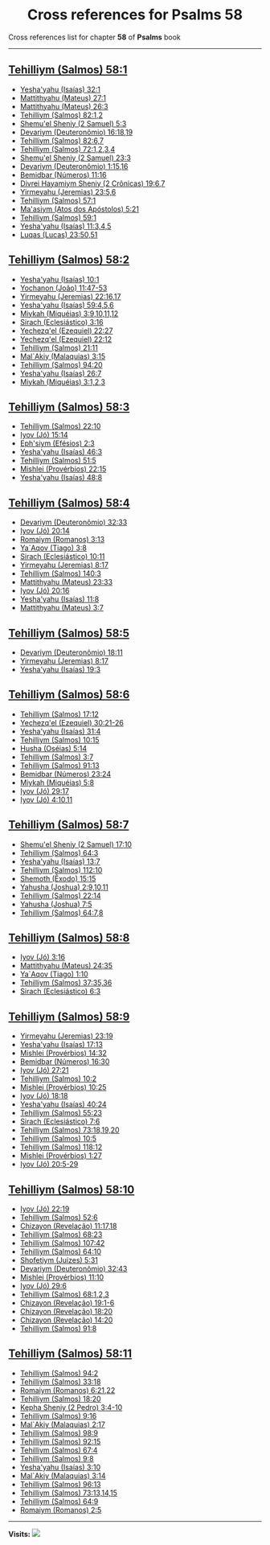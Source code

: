 <div align="center">

# Cross references for **Psalms 58**
</div>

Cross references list for chapter **58** of **Psalms** book

---

<h2 id="1"><a href="https://bible.ozzuu.com/pt_yah/Psa/58#1" target="_blank">Tehilliym (Salmos) 58:1</a></h2>

- [Yesha'yahu (Isaías) 32:1](https://bible.ozzuu.com/pt_yah/Isa/32#1)
- [Mattithyahu (Mateus) 27:1](https://bible.ozzuu.com/pt_yah/Mat/27#1)
- [Mattithyahu (Mateus) 26:3](https://bible.ozzuu.com/pt_yah/Mat/26#3)
- [Tehilliym (Salmos) 82:1,2](https://bible.ozzuu.com/pt_yah/Psa/82#1)
- [Shemu'el Sheniy (2 Samuel) 5:3](https://bible.ozzuu.com/pt_yah/2Sm/5#3)
- [Devariym (Deuteronômio) 16:18,19](https://bible.ozzuu.com/pt_yah/Deu/16#18)
- [Tehilliym (Salmos) 82:6,7](https://bible.ozzuu.com/pt_yah/Psa/82#6)
- [Tehilliym (Salmos) 72:1,2,3,4](https://bible.ozzuu.com/pt_yah/Psa/72#1)
- [Shemu'el Sheniy (2 Samuel) 23:3](https://bible.ozzuu.com/pt_yah/2Sm/23#3)
- [Devariym (Deuteronômio) 1:15,16](https://bible.ozzuu.com/pt_yah/Deu/1#15)
- [Bemidbar (Números) 11:16](https://bible.ozzuu.com/pt_yah/Num/11#16)
- [Divrei Hayamiym Sheniy (2 Crônicas) 19:6,7](https://bible.ozzuu.com/pt_yah/2Ch/19#6)
- [Yirmeyahu (Jeremias) 23:5,6](https://bible.ozzuu.com/pt_yah/Jer/23#5)
- [Tehilliym (Salmos) 57:1](https://bible.ozzuu.com/pt_yah/Psa/57#1)
- [Ma'asiym (Atos dos Apóstolos) 5:21](https://bible.ozzuu.com/pt_yah/Act/5#21)
- [Tehilliym (Salmos) 59:1](https://bible.ozzuu.com/pt_yah/Psa/59#1)
- [Yesha'yahu (Isaías) 11:3,4,5](https://bible.ozzuu.com/pt_yah/Isa/11#3)
- [Luqas (Lucas) 23:50,51](https://bible.ozzuu.com/pt_yah/Luk/23#50)
<h2 id="2"><a href="https://bible.ozzuu.com/pt_yah/Psa/58#2" target="_blank">Tehilliym (Salmos) 58:2</a></h2>

- [Yesha'yahu (Isaías) 10:1](https://bible.ozzuu.com/pt_yah/Isa/10#1)
- [Yochanon (João) 11:47-53](https://bible.ozzuu.com/pt_yah/Joh/11#47)
- [Yirmeyahu (Jeremias) 22:16,17](https://bible.ozzuu.com/pt_yah/Jer/22#16)
- [Yesha'yahu (Isaías) 59:4,5,6](https://bible.ozzuu.com/pt_yah/Isa/59#4)
- [Miykah (Miquéias) 3:9,10,11,12](https://bible.ozzuu.com/pt_yah/Mic/3#9)
- [Sirach (Eclesiástico) 3:16](https://bible.ozzuu.com/pt_yah/Sir/3#16)
- [Yechezq'el (Ezequiel) 22:27](https://bible.ozzuu.com/pt_yah/Eze/22#27)
- [Yechezq'el (Ezequiel) 22:12](https://bible.ozzuu.com/pt_yah/Eze/22#12)
- [Tehilliym (Salmos) 21:11](https://bible.ozzuu.com/pt_yah/Psa/21#11)
- [Mal`Akiy (Malaquias) 3:15](https://bible.ozzuu.com/pt_yah/Mal/3#15)
- [Tehilliym (Salmos) 94:20](https://bible.ozzuu.com/pt_yah/Psa/94#20)
- [Yesha'yahu (Isaías) 26:7](https://bible.ozzuu.com/pt_yah/Isa/26#7)
- [Miykah (Miquéias) 3:1,2,3](https://bible.ozzuu.com/pt_yah/Mic/3#1)
<h2 id="3"><a href="https://bible.ozzuu.com/pt_yah/Psa/58#3" target="_blank">Tehilliym (Salmos) 58:3</a></h2>

- [Tehilliym (Salmos) 22:10](https://bible.ozzuu.com/pt_yah/Psa/22#10)
- [Iyov (Jó) 15:14](https://bible.ozzuu.com/pt_yah/Job/15#14)
- [Eph'siym (Efésios) 2:3](https://bible.ozzuu.com/pt_yah/Eph/2#3)
- [Yesha'yahu (Isaías) 46:3](https://bible.ozzuu.com/pt_yah/Isa/46#3)
- [Tehilliym (Salmos) 51:5](https://bible.ozzuu.com/pt_yah/Psa/51#5)
- [Mishlei (Provérbios) 22:15](https://bible.ozzuu.com/pt_yah/Pro/22#15)
- [Yesha'yahu (Isaías) 48:8](https://bible.ozzuu.com/pt_yah/Isa/48#8)
<h2 id="4"><a href="https://bible.ozzuu.com/pt_yah/Psa/58#4" target="_blank">Tehilliym (Salmos) 58:4</a></h2>

- [Devariym (Deuteronômio) 32:33](https://bible.ozzuu.com/pt_yah/Deu/32#33)
- [Iyov (Jó) 20:14](https://bible.ozzuu.com/pt_yah/Job/20#14)
- [Romaiym (Romanos) 3:13](https://bible.ozzuu.com/pt_yah/Rom/3#13)
- [Ya`Aqov (Tiago) 3:8](https://bible.ozzuu.com/pt_yah/Jam/3#8)
- [Sirach (Eclesiástico) 10:11](https://bible.ozzuu.com/pt_yah/Sir/10#11)
- [Yirmeyahu (Jeremias) 8:17](https://bible.ozzuu.com/pt_yah/Jer/8#17)
- [Tehilliym (Salmos) 140:3](https://bible.ozzuu.com/pt_yah/Psa/140#3)
- [Mattithyahu (Mateus) 23:33](https://bible.ozzuu.com/pt_yah/Mat/23#33)
- [Iyov (Jó) 20:16](https://bible.ozzuu.com/pt_yah/Job/20#16)
- [Yesha'yahu (Isaías) 11:8](https://bible.ozzuu.com/pt_yah/Isa/11#8)
- [Mattithyahu (Mateus) 3:7](https://bible.ozzuu.com/pt_yah/Mat/3#7)
<h2 id="5"><a href="https://bible.ozzuu.com/pt_yah/Psa/58#5" target="_blank">Tehilliym (Salmos) 58:5</a></h2>

- [Devariym (Deuteronômio) 18:11](https://bible.ozzuu.com/pt_yah/Deu/18#11)
- [Yirmeyahu (Jeremias) 8:17](https://bible.ozzuu.com/pt_yah/Jer/8#17)
- [Yesha'yahu (Isaías) 19:3](https://bible.ozzuu.com/pt_yah/Isa/19#3)
<h2 id="6"><a href="https://bible.ozzuu.com/pt_yah/Psa/58#6" target="_blank">Tehilliym (Salmos) 58:6</a></h2>

- [Tehilliym (Salmos) 17:12](https://bible.ozzuu.com/pt_yah/Psa/17#12)
- [Yechezq'el (Ezequiel) 30:21-26](https://bible.ozzuu.com/pt_yah/Eze/30#21)
- [Yesha'yahu (Isaías) 31:4](https://bible.ozzuu.com/pt_yah/Isa/31#4)
- [Tehilliym (Salmos) 10:15](https://bible.ozzuu.com/pt_yah/Psa/10#15)
- [Husha (Oséias) 5:14](https://bible.ozzuu.com/pt_yah/Hos/5#14)
- [Tehilliym (Salmos) 3:7](https://bible.ozzuu.com/pt_yah/Psa/3#7)
- [Tehilliym (Salmos) 91:13](https://bible.ozzuu.com/pt_yah/Psa/91#13)
- [Bemidbar (Números) 23:24](https://bible.ozzuu.com/pt_yah/Num/23#24)
- [Miykah (Miquéias) 5:8](https://bible.ozzuu.com/pt_yah/Mic/5#8)
- [Iyov (Jó) 29:17](https://bible.ozzuu.com/pt_yah/Job/29#17)
- [Iyov (Jó) 4:10,11](https://bible.ozzuu.com/pt_yah/Job/4#10)
<h2 id="7"><a href="https://bible.ozzuu.com/pt_yah/Psa/58#7" target="_blank">Tehilliym (Salmos) 58:7</a></h2>

- [Shemu'el Sheniy (2 Samuel) 17:10](https://bible.ozzuu.com/pt_yah/2Sm/17#10)
- [Tehilliym (Salmos) 64:3](https://bible.ozzuu.com/pt_yah/Psa/64#3)
- [Yesha'yahu (Isaías) 13:7](https://bible.ozzuu.com/pt_yah/Isa/13#7)
- [Tehilliym (Salmos) 112:10](https://bible.ozzuu.com/pt_yah/Psa/112#10)
- [Shemoth (Êxodo) 15:15](https://bible.ozzuu.com/pt_yah/Exo/15#15)
- [Yahusha (Joshua) 2:9,10,11](https://bible.ozzuu.com/pt_yah/Jos/2#9)
- [Tehilliym (Salmos) 22:14](https://bible.ozzuu.com/pt_yah/Psa/22#14)
- [Yahusha (Joshua) 7:5](https://bible.ozzuu.com/pt_yah/Jos/7#5)
- [Tehilliym (Salmos) 64:7,8](https://bible.ozzuu.com/pt_yah/Psa/64#7)
<h2 id="8"><a href="https://bible.ozzuu.com/pt_yah/Psa/58#8" target="_blank">Tehilliym (Salmos) 58:8</a></h2>

- [Iyov (Jó) 3:16](https://bible.ozzuu.com/pt_yah/Job/3#16)
- [Mattithyahu (Mateus) 24:35](https://bible.ozzuu.com/pt_yah/Mat/24#35)
- [Ya`Aqov (Tiago) 1:10](https://bible.ozzuu.com/pt_yah/Jam/1#10)
- [Tehilliym (Salmos) 37:35,36](https://bible.ozzuu.com/pt_yah/Psa/37#35)
- [Sirach (Eclesiástico) 6:3](https://bible.ozzuu.com/pt_yah/Sir/6#3)
<h2 id="9"><a href="https://bible.ozzuu.com/pt_yah/Psa/58#9" target="_blank">Tehilliym (Salmos) 58:9</a></h2>

- [Yirmeyahu (Jeremias) 23:19](https://bible.ozzuu.com/pt_yah/Jer/23#19)
- [Yesha'yahu (Isaías) 17:13](https://bible.ozzuu.com/pt_yah/Isa/17#13)
- [Mishlei (Provérbios) 14:32](https://bible.ozzuu.com/pt_yah/Pro/14#32)
- [Bemidbar (Números) 16:30](https://bible.ozzuu.com/pt_yah/Num/16#30)
- [Iyov (Jó) 27:21](https://bible.ozzuu.com/pt_yah/Job/27#21)
- [Tehilliym (Salmos) 10:2](https://bible.ozzuu.com/pt_yah/Psa/10#2)
- [Mishlei (Provérbios) 10:25](https://bible.ozzuu.com/pt_yah/Pro/10#25)
- [Iyov (Jó) 18:18](https://bible.ozzuu.com/pt_yah/Job/18#18)
- [Yesha'yahu (Isaías) 40:24](https://bible.ozzuu.com/pt_yah/Isa/40#24)
- [Tehilliym (Salmos) 55:23](https://bible.ozzuu.com/pt_yah/Psa/55#23)
- [Sirach (Eclesiástico) 7:6](https://bible.ozzuu.com/pt_yah/Sir/7#6)
- [Tehilliym (Salmos) 73:18,19,20](https://bible.ozzuu.com/pt_yah/Psa/73#18)
- [Tehilliym (Salmos) 10:5](https://bible.ozzuu.com/pt_yah/Psa/10#5)
- [Tehilliym (Salmos) 118:12](https://bible.ozzuu.com/pt_yah/Psa/118#12)
- [Mishlei (Provérbios) 1:27](https://bible.ozzuu.com/pt_yah/Pro/1#27)
- [Iyov (Jó) 20:5-29](https://bible.ozzuu.com/pt_yah/Job/20#5)
<h2 id="10"><a href="https://bible.ozzuu.com/pt_yah/Psa/58#10" target="_blank">Tehilliym (Salmos) 58:10</a></h2>

- [Iyov (Jó) 22:19](https://bible.ozzuu.com/pt_yah/Job/22#19)
- [Tehilliym (Salmos) 52:6](https://bible.ozzuu.com/pt_yah/Psa/52#6)
- [Chizayon (Revelação) 11:17,18](https://bible.ozzuu.com/pt_yah/Rev/11#17)
- [Tehilliym (Salmos) 68:23](https://bible.ozzuu.com/pt_yah/Psa/68#23)
- [Tehilliym (Salmos) 107:42](https://bible.ozzuu.com/pt_yah/Psa/107#42)
- [Tehilliym (Salmos) 64:10](https://bible.ozzuu.com/pt_yah/Psa/64#10)
- [Shofetiym (Juízes) 5:31](https://bible.ozzuu.com/pt_yah/Jdg/5#31)
- [Devariym (Deuteronômio) 32:43](https://bible.ozzuu.com/pt_yah/Deu/32#43)
- [Mishlei (Provérbios) 11:10](https://bible.ozzuu.com/pt_yah/Pro/11#10)
- [Iyov (Jó) 29:6](https://bible.ozzuu.com/pt_yah/Job/29#6)
- [Tehilliym (Salmos) 68:1,2,3](https://bible.ozzuu.com/pt_yah/Psa/68#1)
- [Chizayon (Revelação) 19:1-6](https://bible.ozzuu.com/pt_yah/Rev/19#1)
- [Chizayon (Revelação) 18:20](https://bible.ozzuu.com/pt_yah/Rev/18#20)
- [Chizayon (Revelação) 14:20](https://bible.ozzuu.com/pt_yah/Rev/14#20)
- [Tehilliym (Salmos) 91:8](https://bible.ozzuu.com/pt_yah/Psa/91#8)
<h2 id="11"><a href="https://bible.ozzuu.com/pt_yah/Psa/58#11" target="_blank">Tehilliym (Salmos) 58:11</a></h2>

- [Tehilliym (Salmos) 94:2](https://bible.ozzuu.com/pt_yah/Psa/94#2)
- [Tehilliym (Salmos) 33:18](https://bible.ozzuu.com/pt_yah/Psa/33#18)
- [Romaiym (Romanos) 6:21,22](https://bible.ozzuu.com/pt_yah/Rom/6#21)
- [Tehilliym (Salmos) 18:20](https://bible.ozzuu.com/pt_yah/Psa/18#20)
- [Kepha Sheniy (2 Pedro) 3:4-10](https://bible.ozzuu.com/pt_yah/2Pe/3#4)
- [Tehilliym (Salmos) 9:16](https://bible.ozzuu.com/pt_yah/Psa/9#16)
- [Mal`Akiy (Malaquias) 2:17](https://bible.ozzuu.com/pt_yah/Mal/2#17)
- [Tehilliym (Salmos) 98:9](https://bible.ozzuu.com/pt_yah/Psa/98#9)
- [Tehilliym (Salmos) 92:15](https://bible.ozzuu.com/pt_yah/Psa/92#15)
- [Tehilliym (Salmos) 67:4](https://bible.ozzuu.com/pt_yah/Psa/67#4)
- [Tehilliym (Salmos) 9:8](https://bible.ozzuu.com/pt_yah/Psa/9#8)
- [Yesha'yahu (Isaías) 3:10](https://bible.ozzuu.com/pt_yah/Isa/3#10)
- [Mal`Akiy (Malaquias) 3:14](https://bible.ozzuu.com/pt_yah/Mal/3#14)
- [Tehilliym (Salmos) 96:13](https://bible.ozzuu.com/pt_yah/Psa/96#13)
- [Tehilliym (Salmos) 73:13,14,15](https://bible.ozzuu.com/pt_yah/Psa/73#13)
- [Tehilliym (Salmos) 64:9](https://bible.ozzuu.com/pt_yah/Psa/64#9)
- [Romaiym (Romanos) 2:5](https://bible.ozzuu.com/pt_yah/Rom/2#5)


---

**Visits:**
![](https://profile-counter.glitch.me/visitCounter_crossrefs34/count.svg)
